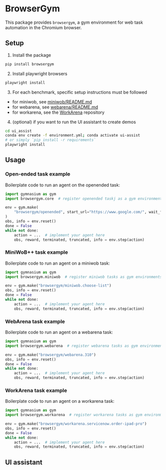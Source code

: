 # BrowserGym

This package provides `browsergym`, a gym environment for web task automation in the Chromium browser.

## Setup

1. Install the package
```sh
pip install browsergym
```

2. Install playwright browsers
```sh
playwright install
```

3. For each benchmark, specific setup instructions must be followed
 - for miniwob, see [miniwob/README.md](miniwob/README.md)
 - for webarena, see [webarena/README.md](webarena/README.md)
 - for workarena, see the [WorkArena](https://github.com/ServiceNow/WorkArena/README.md) repository

4. (optional) if you want to run the UI assistant to create demos

```sh
cd ui_assist
conda env create -f environment.yml; conda activate ui-assist
# or simply `pip install -r requirements`
playwright install
```


## Usage

### Open-ended task example

Boilerplate code to run an agent on the openended task:
```python
import gymnasium as gym
import browsergym.core  # register openended taskj as a gym environment

env = gym.make(
    "browsergym/openended", start_url="https://www.google.com/", wait_for_user_message=True
)
obs, info = env.reset()
done = False
while not done:
    action = ...  # implement your agent here
    obs, reward, terminated, truncated, info = env.step(action)
```

### MiniWoB++ task example

Boilerplate code to run an agent on a miniwob task:
```python
import gymnasium as gym
import browsergym.miniwob  # register miniwob tasks as gym environments

env = gym.make("browsergym/miniwob.choose-list")
obs, info = env.reset()
done = False
while not done:
    action = ...  # implement your agent here
    obs, reward, terminated, truncated, info = env.step(action)
```

### WebArena task example

Boilerplate code to run an agent on a webarena task:
```python
import gymnasium as gym
import browsergym.webarena  # register webarena tasks as gym environments

env = gym.make("browsergym/webarena.310")
obs, info = env.reset()
done = False
while not done:
    action = ...  # implement your agent here
    obs, reward, terminated, truncated, info = env.step(action)
```

### WorkArena task example

Boilerplate code to run an agent on a workarena task:
```python
import gymnasium as gym
import browsergym.workarena  # register workarena tasks as gym environments

env = gym.make("browsergym/workarena.servicenow.order-ipad-pro")
obs, info = env.reset()
done = False
while not done:
    action = ...  # implement your agent here
    obs, reward, terminated, truncated, info = env.step(action)
```

## UI assistant

